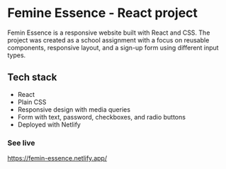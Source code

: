 # Femine Essence - React project

Femin Essence is a responsive website built with React and CSS. The project was created as a school assignment with a focus on reusable components, responsive layout, and a sign-up form using different input types.

## Tech stack

- React
- Plain CSS
- Responsive design with media queries
- Form with text, password, checkboxes, and radio buttons
- Deployed with Netlify

### See live

https://femin-essence.netlify.app/
